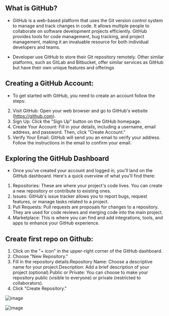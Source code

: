 ## What is GitHub?

- GitHub is a web-based platform that uses the Git version control system to manage and track changes in code. It allows multiple people to collaborate on software development projects efficiently. GitHub provides tools for code management, bug tracking, and project management, making it an invaluable resource for both individual developers and teams.

- Developer use GitHub to store their Git repository remotely. Other similar platforms, such as GitLab and Bitbucket, offer similar services as GitHub but have their own unique features and offerings


## Creating a GitHub Account:

- To get started with GitHub, you need to create an account follow the steps:
2. Visit GitHub: Open your web browser and go to GitHub's website (https://github.com).
3. Sign Up: Click the "Sign Up" button on the GitHub homepage.
4. Create Your Account: Fill in your details, including a username, email address, and password. Then, click "Create Account."
5. Verify Your Email: GitHub will send you an email to verify your address. Follow the instructions in the email to confirm your email.


## Exploring the GitHub Dashboard

- Once you've created your account and logged in, you'll land on the GitHub dashboard. Here's a quick overview of what you'll find there:
1. Repositories: These are where your project's code lives. You can create a new repository or contribute to existing ones.
2. Issues: GitHub's issue tracker allows you to report bugs, request features, or manage tasks related to a project.
3. Pull Requests: Pull requests are proposals for changes to a repository. They are used for code reviews and merging code into the main project.
4. Marketplace: This is where you can find and add integrations, tools, and apps to enhance your GitHub experience.

## Create first repo on Github:

1. Click on the "+ icon" in the upper-right corner of the GitHub dashboard.
2. Choose "New Repository."
3. Fill in the repository details:Repository Name: Choose a descriptive name for your project.Description: Add a brief description of your project (optional).Public or Private: You can choose to make your repository public (visible to everyone) or private (restricted to collaborators).
4. Click "Create Repository."


![image](https://github.com/gk-aws-dev/Git-Github/assets/154478305/b576f846-979d-4873-a23c-2efb9c8c3f34)



![image](https://github.com/gk-aws-dev/Git-Github/assets/154478305/e1aaa43e-0396-4618-8e4d-406ca47546a7)




